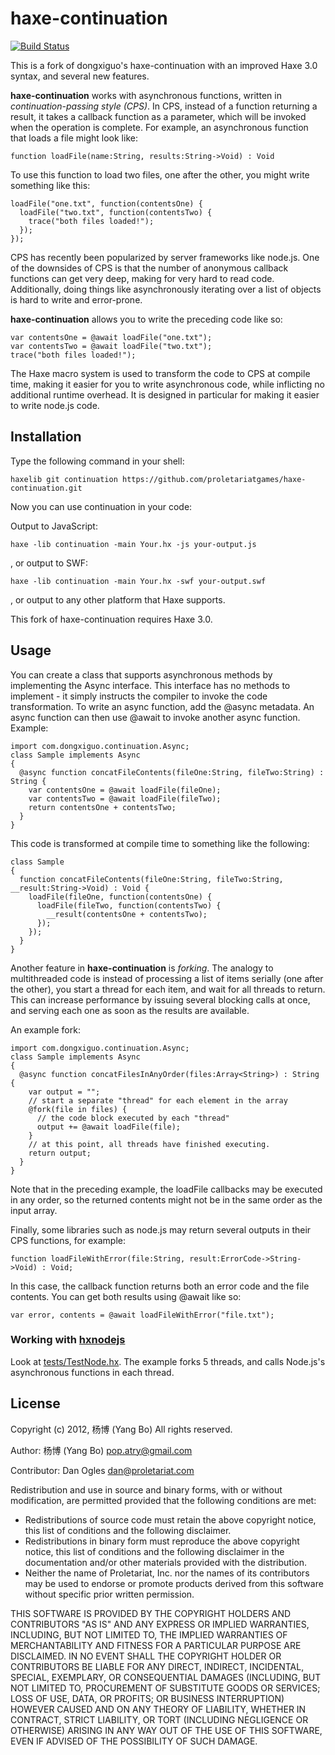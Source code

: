 haxe-continuation
=================

[![Build Status](https://travis-ci.org/jonasmalacofilho/haxe-continuation.svg?branch=master)](https://travis-ci.org/jonasmalacofilho/haxe-continuation)

This is a fork of dongxiguo's haxe-continuation with an improved Haxe 3.0 syntax, and several new features.

**haxe-continuation** works with asynchronous functions, written in *continuation-passing style (CPS)*. In CPS, 
instead of a function returning a result, it takes a callback function as a parameter, which will be invoked when 
the operation is complete. For example, an asynchronous function that loads a file might look like:

    function loadFile(name:String, results:String->Void) : Void

To use this function to load two files, one after the other, you might write something like this:

    loadFile("one.txt", function(contentsOne) {
      loadFile("two.txt", function(contentsTwo) {
        trace("both files loaded!");
      });
    });

CPS has recently been popularized by server frameworks like node.js. One of the downsides of CPS is that the number of
anonymous callback functions can get very deep, making for very hard to read code. Additionally, doing things like
asynchronously iterating over a list of objects is hard to write and error-prone. 

**haxe-continuation** allows you to write the preceding code like so:

    var contentsOne = @await loadFile("one.txt");
    var contentsTwo = @await loadFile("two.txt");
    trace("both files loaded!");

The Haxe macro system is used to transform the code to CPS at compile time, making it easier for you to write asynchronous 
code, while inflicting no additional runtime overhead. It is designed in particular for making it easier to write node.js code.

## Installation

Type the following command in your shell:

    haxelib git continuation https://github.com/proletariatgames/haxe-continuation.git

Now you can use continuation in your code:

Output to JavaScript:

    haxe -lib continuation -main Your.hx -js your-output.js

, or output to SWF:

    haxe -lib continuation -main Your.hx -swf your-output.swf

, or output to any other platform that Haxe supports.

This fork of haxe-continuation requires Haxe 3.0.

## Usage

You can create a class that supports asynchronous methods by implementing the Async interface. This interface has no
methods to implement - it simply instructs the compiler to invoke the code transformation. To write an async function,
add the @async metadata. An async function can then use @await to invoke another async function. Example:


    import com.dongxiguo.continuation.Async;
    class Sample implements Async
    {
      @async function concatFileContents(fileOne:String, fileTwo:String) : String {
        var contentsOne = @await loadFile(fileOne);
        var contentsTwo = @await loadFile(fileTwo);
        return contentsOne + contentsTwo;
      }
    }

This code is transformed at compile time to something like the following:

    class Sample
    {
      function concatFileContents(fileOne:String, fileTwo:String, __result:String->Void) : Void {
        loadFile(fileOne, function(contentsOne) {
          loadFile(fileTwo, function(contentsTwo) {
            __result(contentsOne + contentsTwo);
          });
        });
      }
    }

Another feature in **haxe-continuation** is *forking*. The analogy to multithreaded code is instead of processing a list of items
serially (one after the other), you start a thread for each item, and wait for all threads to return. This can increase
performance by issuing several blocking calls at once, and serving each one as soon as the results are available. 

An example fork:

    import com.dongxiguo.continuation.Async;
    class Sample implements Async
    {
      @async function concatFilesInAnyOrder(files:Array<String>) : String {
        var output = "";
        // start a separate "thread" for each element in the array
        @fork(file in files) {
          // the code block executed by each "thread"
          output += @await loadFile(file);
        }
        // at this point, all threads have finished executing.
        return output;
      }
    }

Note that in the preceding example, the loadFile callbacks may be executed in any order, so the returned contents
might not be in the same order as the input array.

Finally, some libraries such as node.js may return several outputs in their CPS functions, for example:

    function loadFileWithError(file:String, result:ErrorCode->String->Void) : Void;

In this case, the callback function returns both an error code and the file contents. You can get both results using
@await like so:

    var error, contents = @await loadFileWithError("file.txt");

### Working with [hxnodejs](https://github.com/HaxeFoundation/hxnodejs)

Look at [tests/TestNode.hx](tests/TestNode.hx).  The example forks 5 threads, and calls Node.js's asynchronous functions in each thread.

## License

Copyright (c) 2012, 杨博 (Yang Bo)
All rights reserved.

Author: 杨博 (Yang Bo) <pop.atry@gmail.com>

Contributor: Dan Ogles <dan@proletariat.com>

Redistribution and use in source and binary forms, with or without
modification, are permitted provided that the following conditions are met:

* Redistributions of source code must retain the above copyright notice,
  this list of conditions and the following disclaimer.
* Redistributions in binary form must reproduce the above copyright notice,
  this list of conditions and the following disclaimer in the documentation
  and/or other materials provided with the distribution.
* Neither the name of Proletariat, Inc. nor the names of its contributors
  may be used to endorse or promote products derived from this software
  without specific prior written permission.

THIS SOFTWARE IS PROVIDED BY THE COPYRIGHT HOLDERS AND CONTRIBUTORS "AS IS"
AND ANY EXPRESS OR IMPLIED WARRANTIES, INCLUDING, BUT NOT LIMITED TO, THE
IMPLIED WARRANTIES OF MERCHANTABILITY AND FITNESS FOR A PARTICULAR PURPOSE
ARE DISCLAIMED. IN NO EVENT SHALL THE COPYRIGHT HOLDER OR CONTRIBUTORS BE
LIABLE FOR ANY DIRECT, INDIRECT, INCIDENTAL, SPECIAL, EXEMPLARY, OR
CONSEQUENTIAL DAMAGES (INCLUDING, BUT NOT LIMITED TO, PROCUREMENT OF
SUBSTITUTE GOODS OR SERVICES; LOSS OF USE, DATA, OR PROFITS; OR BUSINESS
INTERRUPTION) HOWEVER CAUSED AND ON ANY THEORY OF LIABILITY, WHETHER IN
CONTRACT, STRICT LIABILITY, OR TORT (INCLUDING NEGLIGENCE OR OTHERWISE)
ARISING IN ANY WAY OUT OF THE USE OF THIS SOFTWARE, EVEN IF ADVISED OF THE
POSSIBILITY OF SUCH DAMAGE.
